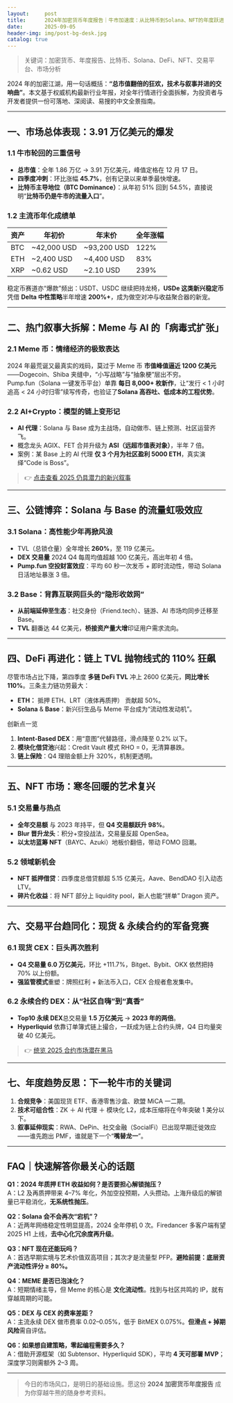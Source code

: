 ```yaml
---
layout:     post
title:      2024年加密货币年度报告｜牛市加速度：从比特币到Solana、NFT的年度跃进
date:       2025-09-05
header-img: img/post-bg-desk.jpg
catalog: true
---
```


> 关键词：加密货币、年度报告、比特币、Solana、DeFi、NFT、交易平台、市场分析

2024 年的加密江湖，用一句话概括：**“总市值翻倍的狂欢，技术与叙事并进的交响曲”**。本文基于权威机构最新行业年报，对全年行情进行全面拆解，为投资者与开发者提供一份可落地、深阅读、易搜的中文全景指南。

---

## 一、市场总体表现：3.91 万亿美元的爆发

### 1.1 牛市轮回的三重信号
- **总市值**：全年 1.86 万亿 → 3.91 万亿美元，峰值定格在 12 月 17 日。  
- **四季度冲刺**：环比涨幅 **45.7%**，创有记录以来单季最快增速。  
- **比特币主导地位（BTC Dominance）**：从年初 51% 回到 54.5%，直接说明“**比特币仍是牛市的流量入口**”。

### 1.2 主流币年化成绩单
| 资产 | 年初价 | 年末价 | 全年涨幅 |
| ---- | ---- | ---- | ---- |
| BTC | ~42,000 USD | ~93,200 USD | 122% |
| ETH | ~2,400 USD | ~4,400 USD | 83% |
| XRP | ~0.62 USD | ~2.10 USD | 239% |

稳定币赛道亦“爆款”频出：USDT、USDC 继续把持龙椅，**USDe 这类新兴稳定币**凭借 **Delta 中性策略**半年增速 **200%+**，成为做空对冲与收益聚合器的新宠。

---

## 二、热门叙事大拆解：Meme 与 AI 的「病毒式扩张」

### 2.1 Meme 币：情绪经济的极致表达
2024 年最荒诞又最真实的戏码，莫过于 Meme 币 **市值峰值逼近 1200 亿美元**——Dogecoin、Shiba 夹缝中，“小写战略”与“抽象梗”层出不穷。  
Pump.fun（Solana 一键发币平台）单靠 **每日 8,000+ 枚新作**，让“发行 < 1 小时追高 < 24 小时归零”续写传奇，也验证了**Solana 高吞吐、低成本的工程优势**。

### 2.2 AI+Crypto：模型的链上变形记
- **AI 代理**：Solana 与 Base 成为主战场，自动做市、链上预测、社区运营齐飞。  
- 概念龙头 AGIX、FET 合并升级为 **ASI（远超市值表对象）**，半年 7 倍。  
- 案例：某 Base 上的 AI 代理 **仅 3 个月为社区盈利 5000 ETH**，真实演绎“Code is Boss”。

> 👉 [点击查看 2025 仍具潜力的新兴叙事](https://okxdog.com/)

---

## 三、公链博弈：Solana 与 Base 的流量虹吸效应

### 3.1 Solana：高性能少年再掀风浪
- TVL（总锁仓量）全年增长 **260%**，至 119 亿美元。  
- **DEX 交易量** 2024 Q4 每周均值超越 100 亿美元，高出年初 4 倍。  
- **Pump.fun 空投财富效应**：平均 60 秒一次发币 + 即时流动性，带动 Solana 日活地址暴涨 3 倍。

### 3.2 Base：背靠互联网巨头的“隐形收敛网”
- **从前端延伸至生态**：社交身份（Friend.tech）、链游、AI 市场均同步迁移至 Base。  
- **TVL** 翻番达 44 亿美元，**桥接资产量大增**印证用户需求流向。

---

## 四、DeFi 再进化：链上 TVL 抛物线式的 110% 狂飙

尽管市场占比下降，第四季度 **多链 DeFi TVL** 冲上 2600 亿美元，**同比增长 110%**。三条主力链功劳最大：
- **ETH：** 抵押 ETH、LRT（液体再质押） 贡献超 50%。  
- **Solana** & **Base**：新兴衍生品与 Meme 平台成为“流动性发动机”。

创新点一览  
1. **Intent-Based DEX**：用“意图”代替路径，滑点降至 0.2% 以下。  
2. **模块化借贷池**兴起：Credit Vault 模式 RHO = 0，无清算暴跌。  
3. **链上保险**：Q4 理赔金额上升 320%，机制更透明。

---

## 五、NFT 市场：寒冬回暖的艺术复兴

### 5.1 交易量与热点
- **全年交易额** 与 2023 年持平，但 **Q4 交易额跃升 98%**。  
- **Blur 晋升龙头**：积分+空投战法，交易量反超 OpenSea。  
- **以太坊蓝筹 NFT**（BAYC、Azuki）地板价翻倍，带动 FOMO 回潮。

### 5.2 领域新机会
- **NFT 抵押借贷**：四季度总借贷额超 5.15 亿美元，Aave、BendDAO 引入动态 LTV。  
- **碎片化收益**：将 NFT 部分上 liquidity pool，新人也能“拼单” Dragon 资产。

---

## 六、交易平台趋同化：现货 & 永续合约的军备竞赛

### 6.1 现货 CEX：巨头再次胜利
- **Q4 交易量 6.0 万亿美元**，环比 +111.7%，Bitget、Bybit、OKX 依然把持 70% 以上份额。  
- **强监管模式**重塑：牌照红利 + 新法币入口，CEX 合规者愈发集中。

### 6.2 永续合约 DEX：从“社区自嗨”到“真香”
- **Top10 永续 DEX**总交易量 **1.5 万亿美元** → **2023 年的两倍**。  
- **Hyperliquid** 依靠订单簿式链上撮合，一跃成为链上合约头牌，Q4 日均量突破 40 亿美元。

> 👉 [统览 2025 合约市场潜在黑马](https://okxdog.com/)

---

## 七、年度趋势反思：下一轮牛市的关键词

1. **合规竞争**：美国现货 ETF、香港零售沙盒、欧盟 MiCA 一二期。  
2. **技术可组合性**：ZK ＋ AI 代理 ＋ 模块化 L2，成本压缩将在今年突破 1 美分以下。  
3. **叙事延伸现实**：RWA、DePin、社交金融（SocialFi）已出现早期迁徙效应——谁先跑出 PMF，谁就是下一个“**嘴替龙一**”。

---

## FAQ｜快速解答你最关心的话题

**Q1：2024 年质押 ETH 收益如何？是否要担心解锁抛压？**  
A：L2 及再质押带来 4–7% 年化，外加空投预期，人头攒动。上海升级后的解锁量已平稳消化，**无系统性抛压**。

**Q2：Solana 会不会再次“宕机”？**  
A：近两年网络稳定性明显提高，2024 全年停机 0 次。Firedancer 多客户端有望 2025 H1 上线，**去中心化冗余度再升级**。

**Q3：NFT 现在还能玩吗？**  
A：首选早期实境与艺术价值双高项目；其次才是流量型 PFP。**避险前提：底层资产流动性评分 ≥ 80%。**

**Q4：MEME 是否已泡沫化？**  
A：短期情绪主导，但 Meme 的核心是 **文化流动性**。找到与社区共鸣的 IP，就有穿越周期的可能。

**Q5：DEX 与 CEX 的费率差距？**  
A：主流永续 DEX 做市费率 0.02–0.05%，低于 BitMEX 0.075%。**但滑点 + 掉期风险**需自评估。

**Q6：如果想自建策略，零起编程需要多久？**  
A：借助开源框架（如 Subtensor、Hyperliquid SDK），平均 **4 天可部署 MVP**；深度学习则需额外 2–3 周。

---

> 今日的市场风口，是明日的基础设施。愿这份 **2024 加密货币年度报告** 成为你穿越牛熊的随身参考资料。